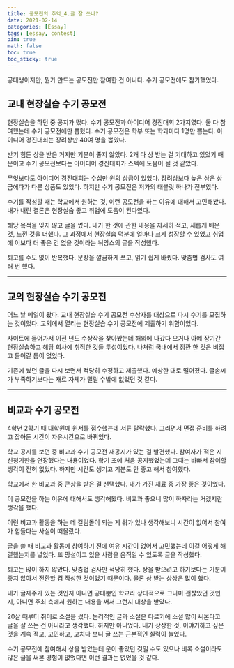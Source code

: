 ```yaml
---
title: 공모전의 추억_4.글 잘 쓰나?
date: 2021-02-14
categories: [Essay]
tags: [essay, contest]
pin: true
math: false
toc: true
toc_sticky: true
---
```


공대생이지만, 뭔가 만드는 공모전만 참여한 건 아니다. 수기 공모전에도 참가했었다.

## __교내 현장실습 수기 공모전__

현장실습을 하던 중 공지가 떴다. 수기 공모전과 아이디어 경진대회 2가지였다. 둘 다 참여했는데 수기 공모전에만 뽑혔다. 수기 공모전은 학부 또는 학과마다 1명만 뽑는다. 아이디어 경진대회는 장려상만 40여 명을 뽑았다.

받기 힘든 상을 받은 거지만 기분이 좋지 않았다. 2개 다 상 받는 걸 기대하고 있었기 때문이고 수기 공모전보다는 아이디어 경진대회가 스펙에 도움이 될 것 같았다.

무엇보다도 아이디어 경진대회는 수십만 원의 상금이 있었다. 장려상보다 높은 상은 상금에다가 다른 상품도 있었다. 하지만 수기 공모전은 저가의 태블릿 하나가 전부였다.

수기를 작성할 때는 학교에서 원하는 것, 이런 공모전을 하는 이유에 대해서 고민해봤다. 내가 내린 결론은 현장실습 좋고 취업에 도움이 된다였다.

해당 목적을 잊지 않고 글을 썼다. 내가 한 것에 관한 내용을 자세히 적고, 새롭게 배운 것, 느낀 것을 더했다. 그 과정에서 현장실습 덕분에 얼마나 크게 성장할 수 있었고 취업에 이보다 더 좋은 건 없을 것이라는 뉘앙스의 글을 작성했다.

퇴고를 수도 없이 반복했다. 문장을 깔끔하게 쓰고, 읽기 쉽게 바꿨다. 맞춤법 검사도 여러 번 했다.

***

## __교외 현장실습 수기 공모전__

어느 날 메일이 왔다. 교내 현장실습 수기 공모전 수상자를 대상으로 다시 수기를 모집하는 것이었다. 교외에서 열리는 현장실습 수기 공모전에 제출하기 위함이었다.

사이트에 들어가서 이전 년도 수상작을 찾아봤는데 해외에 나갔다 오거나 아예 장기간 현장실습하고 해당 회사에 취직한 것들 투성이었다. 나처럼 국내에서 잠깐 한 것은 비집고 들어갈 틈이 없었다.

기존에 썼던 글을 다시 보면서 적당히 수정하고 제출했다. 예상한 대로 떨어졌다. 글솜씨가 부족하기보다는 재료 자체가 밀릴 수밖에 없었던 것 같다.

***

## __비교과 수기 공모전__

4학년 2학기 때 대학원에 원서를 접수했는데 서류 탈락했다. 그러면서 면접 준비를 하려고 잡아둔 시간이 자유시간으로 바뀌었다.

학교 공지를 보던 중 비교과 수기 공모전 재공지가 있는 걸 발견했다. 참여자가 적은 지 신청기한을 연장했다는 내용이었다. 학기 초에 처음 공지했었는데 그때는 바빠서 참여할 생각이 전혀 없었다. 하지만 시간도 생기고 기분도 안 좋고 해서 참여했다.

학교에서 한 비교과 중 큰상을 받은 걸 선택했다. 내가 가진 재료 중 가장 좋은 것이었다.

이 공모전을 하는 이유에 대해서도 생각해봤다. 비교과 좋으니 많이 하자라는 거겠지란 생각을 했다.

이런 비교과 활동을 하는 데 걸림돌이 되는 게 뭐가 있나 생각해보니 시간이 없어서 참여가 힘들다는 사실이 떠올랐다.

글을 쓸 때 비교과 활동에 참여하기 전에 여유 시간이 없어서 고민했는데 이걸 어떻게 해결했는지를 넣었다. 또 망설이고 있을 사람을 움직일 수 있도록 글을 작성했다.

퇴고는 많이 하지 않았다. 맞춤법 검사만 적당히 했다. 상을 받으려고 하기보다는 기분이 좋지 않아서 전환할 겸 작성한 것이었기 때문이다. 물론 상 받는 상상은 많이 했다.

내가 글재주가 있는 것인지 아니면 공대뿐인 학교라 상대적으로 그나마 괜찮았던 것인지, 아니면 주최 측에서 원하는 내용을 써서 그런지 대상을 받았다.

20살 때부터 취미로 소설을 썼다. 논리적인 글과 소설은 다르기에 소설 많이 써본다고 글을 잘 쓰는 건 아니라고 생각했다. 하지만 아니었다. 내가 상상한 것, 이야기하고 싶은 것을 계속 적고, 고민하고, 고치다 보니 글 쓰는 근본적인 실력이 늘었다.

수기 공모전에 참여해서 상을 받았는데 운이 좋았던 것일 수도 있으나 비록 소설이라도 많은 글을 써본 경험이 없었다면 이런 결과는 없었을 것 같다.
